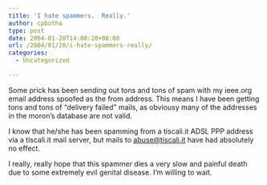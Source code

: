 ```yaml
---
title: 'I hate spammers.  Really.'
author: cpbotha
type: post
date: 2004-01-20T14:00:20+00:00
url: /2004/01/20/i-hate-spammers-really/
categories:
  - Uncategorized

---
```

Some prick has been sending out tons and tons of spam with my ieee.org email address spoofed as the from address. This means I have been getting tons and tons of &#8220;delivery failed&#8221; mails, as obviousy many of the addresses in the moron&#8217;s database are not valid.

I know that he/she has been spamming from a tiscali.it ADSL PPP address via a tiscali.it mail server, but mails to abuse@tiscali.it have had absolutely no effect.

I really, really hope that this spammer dies a very slow and painful death due to some extremely evil genital disease. I&#8217;m willing to wait.